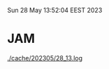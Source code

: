 Sun 28 May 13:52:04 EEST 2023
# JAM
<a href='./cache/202305/28_13.log'>./cache/202305/28_13.log</a>
